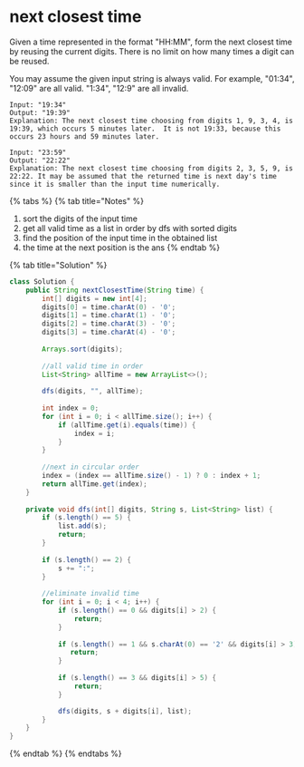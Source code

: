 # next closest time

Given a time represented in the format "HH:MM", form the next closest time by reusing the current digits. There is no limit on how many times a digit can be reused.

You may assume the given input string is always valid. For example, "01:34", "12:09" are all valid. "1:34", "12:9" are all invalid.

```text
Input: "19:34"
Output: "19:39"
Explanation: The next closest time choosing from digits 1, 9, 3, 4, is 19:39, which occurs 5 minutes later.  It is not 19:33, because this occurs 23 hours and 59 minutes later.

Input: "23:59"
Output: "22:22"
Explanation: The next closest time choosing from digits 2, 3, 5, 9, is 22:22. It may be assumed that the returned time is next day's time since it is smaller than the input time numerically.
```

{% tabs %}
{% tab title="Notes" %}
1. sort the digits of the input time
2. get all valid time as a list in order by dfs with sorted digits
3. find the position of the input time in the obtained list
4. the time at the next position is the ans
{% endtab %}

{% tab title="Solution" %}
```java
class Solution {
    public String nextClosestTime(String time) {
        int[] digits = new int[4];
        digits[0] = time.charAt(0) - '0';
        digits[1] = time.charAt(1) - '0';
        digits[2] = time.charAt(3) - '0';
        digits[3] = time.charAt(4) - '0';
        
        Arrays.sort(digits);
        
        //all valid time in order
        List<String> allTime = new ArrayList<>();
        
        dfs(digits, "", allTime);
        
        int index = 0;
        for (int i = 0; i < allTime.size(); i++) {
            if (allTime.get(i).equals(time)) {
                index = i;
            }
        }
        
        //next in circular order
        index = (index == allTime.size() - 1) ? 0 : index + 1;
        return allTime.get(index);
    }
    
    private void dfs(int[] digits, String s, List<String> list) {
        if (s.length() == 5) {
            list.add(s);
            return;
        }
        
        if (s.length() == 2) {
            s += ":";
        }
        
        //eliminate invalid time
        for (int i = 0; i < 4; i++) {
            if (s.length() == 0 && digits[i] > 2) {
                return;
            }
            
            if (s.length() == 1 && s.charAt(0) == '2' && digits[i] > 3) {
               return;
            }
            
            if (s.length() == 3 && digits[i] > 5) {
                return;
            }

            dfs(digits, s + digits[i], list);
        }
    }
}
```
{% endtab %}
{% endtabs %}

